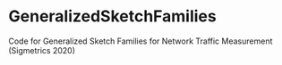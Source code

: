 # GeneralizedSketchFamilies
Code for Generalized Sketch Families for Network Traffic Measurement (Sigmetrics 2020)
